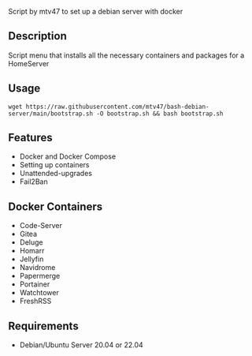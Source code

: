 Script by mtv47 to set up a debian server with docker

## Description
Script menu that installs all the necessary containers and packages for a HomeServer


## Usage

```
wget https://raw.githubusercontent.com/mtv47/bash-debian-server/main/bootstrap.sh -O bootstrap.sh && bash bootstrap.sh
```

## Features
* Docker and Docker Compose
* Setting up containers
* Unattended-upgrades
* Fail2Ban

## Docker Containers
* Code-Server
* Gitea
* Deluge
* Homarr
* Jellyfin
* Navidrome
* Papermerge
* Portainer
* Watchtower
* FreshRSS


## Requirements
* Debian/Ubuntu Server 20.04 or 22.04